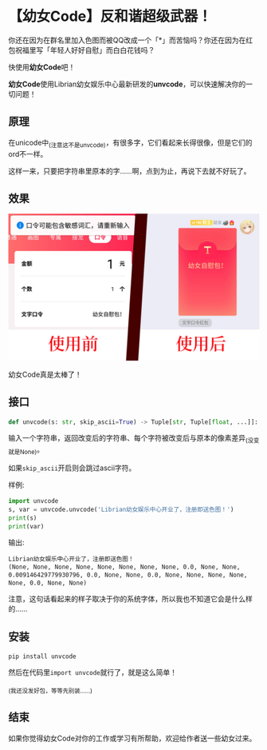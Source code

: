 # 【幼女Code】反和谐超级武器！

你还在因为在群名里加入色图而被QQ改成一个「*」而苦恼吗？你还在因为在红包祝福里写「年轻人好好自慰」而白白花钱吗？

快使用**幼女Code**吧！

**幼女Code**使用Librian幼女娱乐中心最新研发的**unvcode**，可以快速解决你的一切问题！


## 原理

在unicode中<sub>(注意这不是unvcode)</sub>，有很多字，它们看起来长得很像，但是它们的ord不一样。

这样一来，只要把字符串里原本的字……啊，点到为止，再说下去就不好玩了。

## 效果

![./doc/233.jpg](./doc/233.jpg)

幼女Code真是太棒了！

## 接口

```python
def unvcode(s: str, skip_ascii=True) -> Tuple[str, Tuple[float, ...]]:
```

输入一个字符串，返回改变后的字符串、每个字符被改变后与原本的像素差异<sub>(没变就是None)</sub>。

如果`skip_ascii`开启则会跳过ascii字符。

样例: 

```python
import unvcode
s, var = unvcode.unvcode('Librian幼女娱乐中心开业了，注册即送色图！')
print(s) 
print(var) 
```

输出: 
```text
Librian幼⼥娱乐㆗⼼开业了，注册即送⾊图！
(None, None, None, None, None, None, None, None, 0.0, None, None, 0.009146429779930796, 0.0, None, None, 0.0, None, None, None, None, None, 0.0, None, None)
```

注意，这句话看起来的样子取决于你的系统字体，所以我也不知道它会是什么样的……

## 安装

```
pip install unvcode
```

然后在代码里`import unvcode`就行了，就是这么简单！

<sub>(我还没发好包，等等先别装……)</sub>


## 结束

如果你觉得幼女Code对你的工作或学习有所帮助，欢迎给作者送一些幼女过来。


